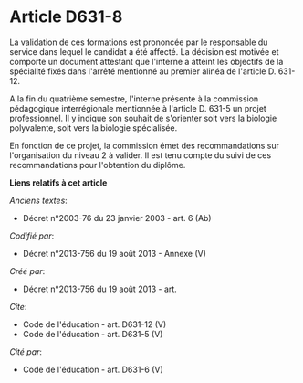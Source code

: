 # Article D631-8

La validation de ces formations est prononcée par le responsable du service dans lequel le candidat a été affecté. La
décision est motivée et comporte un document attestant que l'interne a atteint les objectifs de la spécialité fixés dans
l'arrêté mentionné au premier alinéa de l'article D. 631-12. 

A la fin du quatrième semestre, l'interne présente à la commission pédagogique interrégionale mentionnée à l'article D. 631-5
un projet professionnel. Il y indique son souhait de s'orienter soit vers la biologie polyvalente, soit vers la biologie
spécialisée. 

En fonction de ce projet, la commission émet des recommandations sur l'organisation du niveau 2 à valider. Il est tenu compte
du suivi de ces recommandations pour l'obtention du diplôme.

**Liens relatifs à cet article**

_Anciens textes_:

  - Décret n°2003-76 du 23 janvier 2003 - art. 6 (Ab)

_Codifié par_:

  - Décret n°2013-756 du 19 août 2013 -  Annexe (V)

_Créé par_:

  - Décret n°2013-756 du 19 août 2013 - art.

_Cite_:

  - Code de l'éducation - art. D631-12 (V)
  - Code de l'éducation - art. D631-5 (V)

_Cité par_:

  - Code de l'éducation - art. D631-6 (V)
